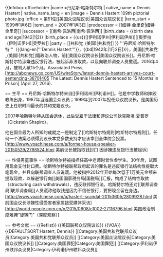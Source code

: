{{Infobox officeholder
|name         =丹尼斯·哈斯特尔特
| native_name        = Dennis Hastert
| native_name_lang   = en
|image        = Dennis Hastert 109th pictorial photo.jpg
|office       = 第51任[[美国众议院议长|美国众议院议长]]
|term_start   = 1999年1月6日
|term_end     =  2007年1月3日
|predecessor  = [[纽特·金里奇|纽特·金里奇]]
|successor    = [[南希·佩洛西|南希·佩洛西]]
|birth_date   = {{birth date and age|1942|1|2}}
|birth_place  = {{us}}[[伊利诺伊州|伊利诺伊州]][[奥罗拉_(伊利诺伊州)|奥罗拉]]
|party        = [[共和党_(美国)|共和党]]
}}
'''丹尼斯·哈斯特尔特'''（{{lang-en|'''Dennis Hastert'''}}，{{bd|1942年|1月2日|}}），美国[[共和党_(美国)|共和党]]籍政治人物，前[[美国众议院议长|美国众议院议长]]。丹尼斯·哈斯特尔特涉嫌违反银行法，被起诉非法取款，以及向联邦调查人员撒谎。2016年4月，被判入狱15个月。<ref name="APSentencing">Associated Press, [http://abcnews.go.com/US/wireStory/latest-dennis-hastert-arrives-court-sentencing-38701405 The Latest: Dennis Hastert Sentenced to 15 Months in Prison] (April 27, 2016).</ref>

== 生平 ==
丹尼斯·哈斯特尔特来自[[伊利诺州|伊利诺州]]。他是中学教师和摔跤教练出身，1987年当选国会众议员；1999年到2007年担任众议院议长，是美国历史上任职时间最长的共和党籍议长。

2007年哈斯特尔特从国会退休，此后受雇于法律和游说公司狄克斯坦·夏普罗（Dickstein Shapiro）。

他在国会最为人所知的成就之一是制定了[[哈斯特尔特规则|哈斯特尔特规则]]，任何一个法案必须得到议长本党多数支持才应该拿到全体院会投票。<ref>[http://www.voachinese.com/a/former-house-speaker-20150529/2798524.html 美前议长被指取钱封口 因涉嫌违反银行法被起诉]</ref>

== 性侵男童事件 ==
哈斯特尔特被指担任高中老师时曾性虐学生。30年后，试图用现金支付封口费。哈斯特尔特被联邦政府起诉的罪名是违反银行法结构性提取大笔现金，并且向联邦调查人员说谎。他被指控2012年开始每次低于1万美元金额来提取现款，以躲避银行向[[美国国家税务局|国税局]]汇报，构成了结构性取款（structuring cash withdrawals），违反联邦银行法。哈斯特尔特还对[[联邦调查局|联邦调查局]]人员谎称他取钱是因为不信任银行，要把现金留在身边。<ref>
[http://www.voachinese.com/a/hastert-scandal-20150605/2809928.html 美前国会议长涉嫌性侵受害者家属接受媒体采访]</ref><ref>
[http://world.people.com.cn/n/2015/0608/c1002-27116796.html 美国政治制度难掩“旋转门”（深度观察）]</ref>

== 参考文献 ==
{{Reflist}}
{{美国联邦众议院议长}}
{{VOA}}
{{DEFAULTSORT:Hastert, Dennis}}
[[Category:美国共和党联邦众议员|Category:美国共和党联邦众议员]]
[[Category:美国众议院议长|Category:美国众议院议长]]
[[Category:美国罪犯|Category:美国罪犯]]
[[Category:伊利诺伊州联邦众议员|Category:伊利诺伊州联邦众议员]]